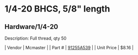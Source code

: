 # 1/4-20 BHCS, 5/8" length
## Hardware/1/4-20
Description: 	Full thread, qty 50 

| Vendor | Mcmaster | 
| Part # | [91255A539](http://www.mcmaster.com/) | 
| Unit Price | $8.16 | 
